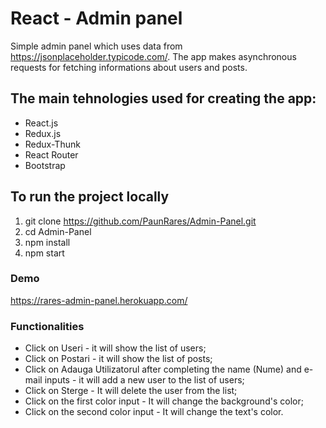 # React - Admin panel
Simple admin panel which uses data from https://jsonplaceholder.typicode.com/.
The app makes asynchronous requests for fetching informations about users and posts.

## The main tehnologies used for creating the app:
* React.js
* Redux.js
* Redux-Thunk
* React Router
* Bootstrap

## To run the project locally
1. git clone https://github.com/PaunRares/Admin-Panel.git
2. cd Admin-Panel
3. npm install
4. npm start

### Demo
https://rares-admin-panel.herokuapp.com/

### Functionalities
* Click on Useri - it will show the list of users;
* Click on Postari - it will show the list of posts;
* Click on Adauga Utilizatorul after completing the name (Nume) and e-mail inputs - it will add a new user to the list of users;
* Click on Sterge - It will delete the user from the list;
* Click on the first color input - It will change the background's color;
* Click on the second color input - It will change the text's color.